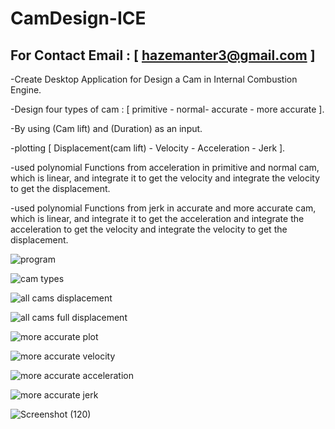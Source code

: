 # CamDesign-ICE
## For Contact Email : [ hazemanter3@gmail.com ]  ##

-Create Desktop Application for Design a Cam in Internal Combustion Engine.

-Design four types of cam : [ primitive - normal- accurate - more accurate ].

-By using (Cam lift) and (Duration) as an input.

-plotting [ Displacement(cam lift) - Velocity - Acceleration - Jerk ].

-used polynomial Functions from acceleration in primitive and normal cam, which is linear, and integrate it to get the velocity and integrate the velocity to get the displacement.

-used polynomial Functions from jerk in accurate and more accurate cam, which is linear, and integrate it to get the acceleration and integrate the acceleration to get the velocity and integrate the velocity to get the displacement.






![program](https://user-images.githubusercontent.com/63556843/178301458-00672339-b147-4504-9ffd-e0f7e5eae809.png)





![cam types](https://user-images.githubusercontent.com/63556843/178301048-edc4c37c-eea6-4251-bbd9-6f2ae1ab5f0f.png)


![all cams displacement](https://user-images.githubusercontent.com/63556843/178301200-b0d8cac8-eb01-4591-b2d4-b98433a86499.png)



![all cams full displacement](https://user-images.githubusercontent.com/63556843/178301143-b25819f9-0ce7-4151-886e-3e79c250c09b.png)



![more accurate plot](https://user-images.githubusercontent.com/63556843/178300683-05e3298b-709b-4ad2-9194-502de908184f.png)



![more accurate velocity](https://user-images.githubusercontent.com/63556843/178300731-c798ced3-4bfe-4247-936d-eb11b5b22d31.png)



![more accurate acceleration](https://user-images.githubusercontent.com/63556843/178300767-b560e804-3b95-4d56-aecc-5542b92deaa4.png)



![more accurate jerk](https://user-images.githubusercontent.com/63556843/178300785-46a98c2f-56b6-40b7-90ec-73b5c07dacbb.png)



![Screenshot (120)](https://user-images.githubusercontent.com/63556843/178311571-2c6c5839-b458-4e0b-a428-b9ae250ba996.png)


